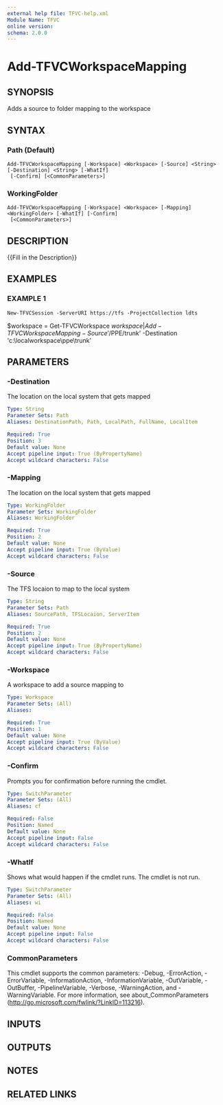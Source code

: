 ```yaml
---
external help file: TFVC-help.xml
Module Name: TFVC
online version:
schema: 2.0.0
---
```


# Add-TFVCWorkspaceMapping

## SYNOPSIS
Adds a source to folder mapping to the workspace

## SYNTAX

### Path (Default)
```
Add-TFVCWorkspaceMapping [-Workspace] <Workspace> [-Source] <String> [-Destination] <String> [-WhatIf]
 [-Confirm] [<CommonParameters>]
```

### WorkingFolder
```
Add-TFVCWorkspaceMapping [-Workspace] <Workspace> [-Mapping] <WorkingFolder> [-WhatIf] [-Confirm]
 [<CommonParameters>]
```

## DESCRIPTION
{{Fill in the Description}}

## EXAMPLES

### EXAMPLE 1
```
New-TFVCSession -ServerURI https://tfs -ProjectCollection ldts
```

$workspace = Get-TFVCWorkspace
$workspace | Add-TFVCWorkspaceMapping -Source '$/PPE/trunk' -Destination 'c:\localworkspace\ppe\trunk'

## PARAMETERS

### -Destination
The location on the local system that gets mapped

```yaml
Type: String
Parameter Sets: Path
Aliases: DestinationPath, Path, LocalPath, FullName, LocalItem

Required: True
Position: 3
Default value: None
Accept pipeline input: True (ByPropertyName)
Accept wildcard characters: False
```

### -Mapping
The location on the local system that gets mapped

```yaml
Type: WorkingFolder
Parameter Sets: WorkingFolder
Aliases: WorkingFolder

Required: True
Position: 2
Default value: None
Accept pipeline input: True (ByValue)
Accept wildcard characters: False
```

### -Source
The TFS locaion to map to the local system

```yaml
Type: String
Parameter Sets: Path
Aliases: SourcePath, TFSLocaion, ServerItem

Required: True
Position: 2
Default value: None
Accept pipeline input: True (ByPropertyName)
Accept wildcard characters: False
```

### -Workspace
A workspace to add a source mapping to

```yaml
Type: Workspace
Parameter Sets: (All)
Aliases:

Required: True
Position: 1
Default value: None
Accept pipeline input: True (ByValue)
Accept wildcard characters: False
```

### -Confirm
Prompts you for confirmation before running the cmdlet.

```yaml
Type: SwitchParameter
Parameter Sets: (All)
Aliases: cf

Required: False
Position: Named
Default value: None
Accept pipeline input: False
Accept wildcard characters: False
```

### -WhatIf
Shows what would happen if the cmdlet runs.
The cmdlet is not run.

```yaml
Type: SwitchParameter
Parameter Sets: (All)
Aliases: wi

Required: False
Position: Named
Default value: None
Accept pipeline input: False
Accept wildcard characters: False
```

### CommonParameters
This cmdlet supports the common parameters: -Debug, -ErrorAction, -ErrorVariable, -InformationAction, -InformationVariable, -OutVariable, -OutBuffer, -PipelineVariable, -Verbose, -WarningAction, and -WarningVariable. For more information, see about_CommonParameters (http://go.microsoft.com/fwlink/?LinkID=113216).

## INPUTS

## OUTPUTS

## NOTES

## RELATED LINKS
